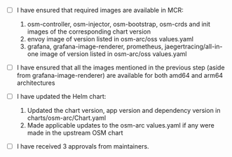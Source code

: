 <!--

Use the checklist below to ensure your release PR is complete before marking it ready for review.

-->

- [ ] I have ensured that required images are available in MCR:
	1. osm-controller, osm-injector, osm-bootstrap, osm-crds and init images of the corresponding chart version
	2. envoy image of version listed in osm-arc/oss values.yaml
    3. grafana, grafana-image-renderer, prometheus, jaegertracing/all-in-one image of version listed in osm-arc/oss values.yaml
- [ ] I have ensured that all the images mentioned in the previous step (aside from grafana-image-renderer) are available for both amd64 and arm64 architectures
- [ ] I have updated the Helm chart:
    1. Updated the chart version, app version and dependency version in charts/osm-arc/Chart.yaml    
    2. Made applicable updates to the osm-arc values.yaml if any were made in the upstream OSM chart
    
    <!--
    In upstream, compare between the latest release and the previous release to check if anything has changed in the OSS values.yaml e.g: https://github.com/openservicemesh/osm/compare/v0.6.1...v0.7.0-rc.1
    Check for variable name changes, removed variables, variables that need to be overridden, etc. and make applicable changes in the osm-arc chart.    
    -->   
- [ ] I have received 3 approvals from maintainers. 
